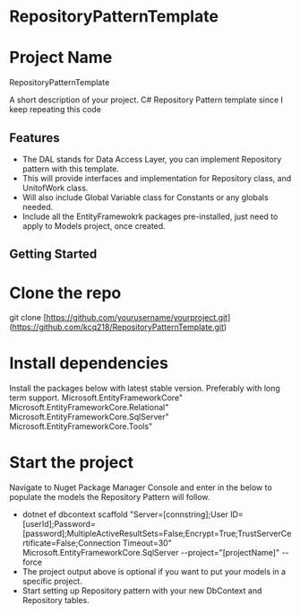 # RepositoryPatternTemplate

# Project Name
RepositoryPatternTemplate

A short description of your project.
C# Repository Pattern template since I keep repeating this code

## Features

- The DAL stands for Data Access Layer, you can implement Repository pattern with this template.
- This will provide interfaces and implementation for Repository class, and UnitofWork class.
- Will also include Global Variable class for Constants or any globals needed.
- Include all the EntityFramewokrk packages pre-installed, just need to apply to Models project, once created.
  
## Getting Started

# Clone the repo
git clone [https://github.com/yourusername/yourproject.git]
(https://github.com/kcq218/RepositoryPatternTemplate.git)

# Install dependencies
Install the packages below with latest stable version. Preferably with long term support.
Microsoft.EntityFrameworkCore" 
Microsoft.EntityFrameworkCore.Relational"
Microsoft.EntityFrameworkCore.SqlServer" 
Microsoft.EntityFrameworkCore.Tools" 

# Start the project
Navigate to Nuget Package Manager Console and enter in the below to populate the models the Repository Pattern will follow.
- dotnet ef dbcontext scaffold "Server=[connstring];User ID=[userId];Password=[password];MultipleActiveResultSets=False;Encrypt=True;TrustServerCertificate=False;Connection Timeout=30" Microsoft.EntityFrameworkCore.SqlServer --project="[projectName]" --force
- The project output above is optional if you want to put your models in a specific project.
- Start setting up Repository pattern with your new DbContext and Repository tables.
